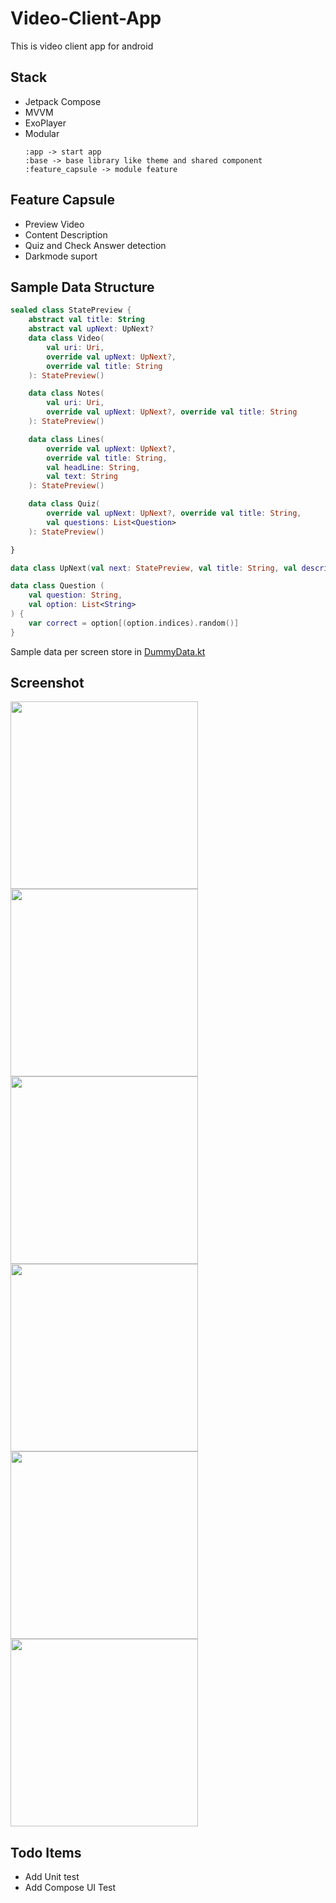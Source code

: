 # Video-Client-App

This is video client app for android
## Stack
- Jetpack Compose
- MVVM
- ExoPlayer
- Modular
  ```
  :app -> start app
  :base -> base library like theme and shared component
  :feature_capsule -> module feature
  ```

## Feature Capsule
- Preview Video
- Content Description
- Quiz and Check Answer detection
- Darkmode suport

## Sample Data Structure
```kotlin
sealed class StatePreview {
    abstract val title: String
    abstract val upNext: UpNext?
    data class Video(
        val uri: Uri,
        override val upNext: UpNext?,
        override val title: String
    ): StatePreview()

    data class Notes(
        val uri: Uri,
        override val upNext: UpNext?, override val title: String
    ): StatePreview()

    data class Lines(
        override val upNext: UpNext?,
        override val title: String,
        val headLine: String,
        val text: String
    ): StatePreview()

    data class Quiz(
        override val upNext: UpNext?, override val title: String,
        val questions: List<Question>
    ): StatePreview()

}

data class UpNext(val next: StatePreview, val title: String, val description: String)

data class Question (
    val question: String,
    val option: List<String>
) {
    var correct = option[(option.indices).random()]
}
```
Sample data per screen store in [DummyData.kt](https://github.com/ariefannur/Video-Client-App/blob/main/feature_capsule/src/main/java/com/github/ariefannur/capsule/feature_capsule/data/DummyData.kt)


## Screenshot

<img src='screenshot/photo_2023-10-31_15-34-55.jpg' width='300'><img src='screenshot/photo_2023-10-31_15-34-58.jpg' width='300'><img src='screenshot/photo_2023-10-31_15-35-02.jpg' width='300'><img src='screenshot/photo_2023-10-31_15-35-05.jpg' width='300'><img src='screenshot/photo_2023-10-31_15-40-03.jpg' width='300'><img src='screenshot/photo_2023-10-31_15-40-00.jpg' width='300'>



## Todo Items
- Add Unit test
- Add Compose UI Test
